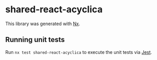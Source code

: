 # shared-react-acyclica

This library was generated with [Nx](https://nx.dev).

## Running unit tests

Run `nx test shared-react-acyclica` to execute the unit tests via [Jest](https://jestjs.io).
